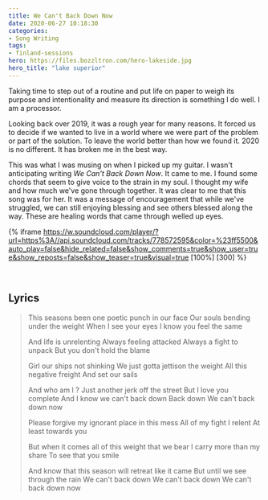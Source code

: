 ```yaml
---
title: We Can't Back Down Now
date: 2020-06-27 10:18:30
categories:
- Song Writing
tags:
- finland-sessions
hero: https://files.bozzltron.com/hero-lakeside.jpg
hero_title: "lake superior"
---
```


Taking time to step out of a routine and put life on paper to weigh its purpose and intentionality and measure its direction is something I do well.  I am a processor.

<!-- more -->

Looking back over 2019, it was a rough year for many reasons. It forced us to decide if we wanted to live in a world where we were part of the problem or part of the solution.  To leave the world better than how we found it.  2020 is no different.  It has broken me in the best way.  

This was what I was musing on when I picked up my guitar.  I wasn't anticipating writing *We Can't Back Down Now*.  It came to me.  I found some chords that seem to give voice to the strain in my soul.  I thought my wife and how much we've gone through together.  It was clear to me that this song was for her.  It was a message of encouragement that while we've struggled, we can still enjoying blessing and see others blessed along the way.  These are healing words that came through welled up eyes.

{% iframe https://w.soundcloud.com/player/?url=https%3A//api.soundcloud.com/tracks/778572595&color=%23ff5500&auto_play=false&hide_related=false&show_comments=true&show_user=true&show_reposts=false&show_teaser=true&visual=true [100%] [300] %}

&nbsp;
## Lyrics
>This seasons been one poetic punch in our face
>Our souls bending under the weight
>When I see your eyes I know you feel the same
>
>And life is unrelenting
>Always feeling attacked
>Always a fight to unpack
>But you don't hold the blame
>
>Girl our ships not shinking
>We just gotta jettison the weight
>All this negative freight
>And set our sails
>
>And who am I ? Just another jerk off the street
>But I love you complete
>And I know we can't
>back down
>Back down
>We can't back down now
>
>Please forgive my ignorant place in this mess
>All of my fight I relent
>At least towards you
>
>But when it comes all of this weight that we bear
>I carry more than my share
>To see that you smile
>
>And know that this season will retreat like it came
>But until we see through the rain
>We can't back down
>We can't back down
>We can't back down now

